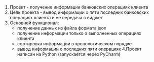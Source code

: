 1. Проект - получение информации банковских операциях клиента
2. Цель проекта - вывод информации о пяти последних банковских операциях клиента и ее передача в виджет
3. Основной функционал:
   - получение данных из файла формата json
   - получение информации только о выполненных операциях клиента
   - сортировка информации в хронологическом порядке
   - вывод информации о последних пяти операциях
4.Проект написан на Python (запускается через PyCharm)

